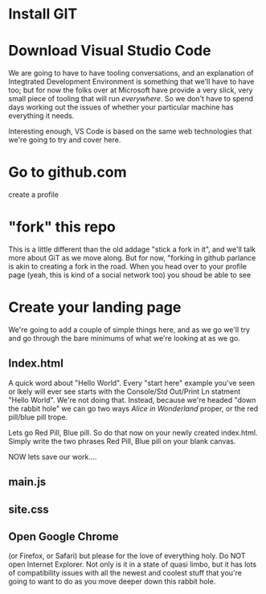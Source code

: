 # Install GIT
# Download Visual Studio Code
We are going to have to have tooling conversations, and an explanation of Integtrated Development Environment is something that we'll have to have too; but for now the folks over at Microsoft have provide a very slick, very small piece of tooling that will run _everywhere_.  So we don't have to spend days working out the issues of whether your particular machine has everything it needs.

Interesting enough, VS Code is based on the same web technologies that we're going to try and cover here.

# Go to github.com
create a profile

# "fork" this repo
This is a little different than the old addage "stick a fork in it", and we'll talk more about GiT
as we move along.  But for now, "forking in github parlance is akin to creating a fork in the road.  When you head over to your profile page (yeah, this is kind of a social network too) you shoud be able 
to see 

# Create your landing page
We're going to add a couple of simple things here, and as we go we'll try and go through the bare minimums of what we're looking at as we go.
## Index.html
A quick word about "Hello World".  Every "start here" example you've seen or lkely will ever see starts with the Console/Std Out/Print Ln statment "Hello World".  We're not doing that.  Instead, because we're headed "down the rabbit hole" we can go two ways _Alice in Wonderland_ proper, or the red pill/blue pill trope.  

Lets go Red Pill, Blue pill.  So do that now on your newly created index.html.  Simply write the two phrases Red Pill, Blue pill on your blank canvas.

NOW lets save our work....

## main.js

## site.css

## Open Google Chrome 
(or Firefox, or Safari) 
but please for the love of everything holy.  Do NOT open Internet Explorer.  Not only is it in a 
state of quasi limbo, but it has lots of compatibility issues with all the newest and coolest stuff
that you're going to want to do as you move deeper down this rabbit hole.